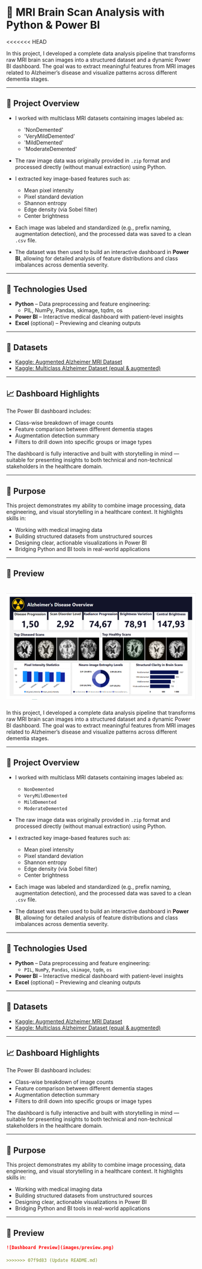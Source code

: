 # 🧠 MRI Brain Scan Analysis with Python & Power BI
<<<<<<< HEAD

In this project, I developed a complete data analysis pipeline that transforms raw MRI brain scan images into a structured dataset and a dynamic Power BI dashboard. The goal was to extract meaningful features from MRI images related to Alzheimer’s disease and visualize patterns across different dementia stages.

---

## 📌 Project Overview

- I worked with multiclass MRI datasets containing images labeled as:
  - 'NonDemented'
  - 'VeryMildDemented'
  - 'MildDemented'
  - 'ModerateDemented'

- The raw image data was originally provided in `.zip` format and processed directly (without manual extraction) using Python.

- I extracted key image-based features such as:
  - Mean pixel intensity  
  - Pixel standard deviation  
  - Shannon entropy  
  - Edge density (via Sobel filter)  
  - Center brightness  

- Each image was labeled and standardized (e.g., prefix naming, augmentation detection), and the processed data was saved to a clean `.csv` file.

- The dataset was then used to build an interactive dashboard in **Power BI**, allowing for detailed analysis of feature distributions and class imbalances across dementia severity.

---

## 🧪 Technologies Used

- **Python** – Data preprocessing and feature engineering:
  - PIL, NumPy, Pandas, skimage, tqdm, os
- **Power BI** – Interactive medical dashboard with patient-level insights
- **Excel** (optional) – Previewing and cleaning outputs

---

## 📁 Datasets

- [Kaggle: Augmented Alzheimer MRI Dataset](https://www.kaggle.com/datasets/uraninjo/augmented-alzheimer-mri-dataset)
- [Kaggle: Multiclass Alzheimer Dataset (equal & augmented)](https://www.kaggle.com/datasets/aryansinghal10/alzheimers-multiclass-dataset-equal-and-augmented)

---

## 📈 Dashboard Highlights

The Power BI dashboard includes:

- Class-wise breakdown of image counts  
- Feature comparison between different dementia stages  
- Augmentation detection summary  
- Filters to drill down into specific groups or image types  

The dashboard is fully interactive and built with storytelling in mind — suitable for presenting insights to both technical and non-technical stakeholders in the healthcare domain.

---

## 🎯 Purpose

This project demonstrates my ability to combine image processing, data engineering, and visual storytelling in a healthcare context. It highlights skills in:

- Working with medical imaging data
- Building structured datasets from unstructured sources
- Designing clear, actionable visualizations in Power BI
- Bridging Python and BI tools in real-world applications

---

## 📸 Preview

![Preview](images/preview.png)
=======

In this project, I developed a complete data analysis pipeline that transforms raw MRI brain scan images into a structured dataset and a dynamic Power BI dashboard. The goal was to extract meaningful features from MRI images related to Alzheimer’s disease and visualize patterns across different dementia stages.

---

## 📌 Project Overview

- I worked with multiclass MRI datasets containing images labeled as:
  - `NonDemented`
  - `VeryMildDemented`
  - `MildDemented`
  - `ModerateDemented`

- The raw image data was originally provided in `.zip` format and processed directly (without manual extraction) using Python.

- I extracted key image-based features such as:
  - Mean pixel intensity  
  - Pixel standard deviation  
  - Shannon entropy  
  - Edge density (via Sobel filter)  
  - Center brightness  

- Each image was labeled and standardized (e.g., prefix naming, augmentation detection), and the processed data was saved to a clean `.csv` file.

- The dataset was then used to build an interactive dashboard in **Power BI**, allowing for detailed analysis of feature distributions and class imbalances across dementia severity.

---

## 🧪 Technologies Used

- **Python** – Data preprocessing and feature engineering:
  - `PIL`, `NumPy`, `Pandas`, `skimage`, `tqdm`, `os`
- **Power BI** – Interactive medical dashboard with patient-level insights
- **Excel** (optional) – Previewing and cleaning outputs

---

## 📁 Datasets

- [Kaggle: Augmented Alzheimer MRI Dataset](https://www.kaggle.com/datasets/uraninjo/augmented-alzheimer-mri-dataset)
- [Kaggle: Multiclass Alzheimer Dataset (equal & augmented)](https://www.kaggle.com/datasets/aryansinghal10/alzheimers-multiclass-dataset-equal-and-augmented)

---

## 📈 Dashboard Highlights

The Power BI dashboard includes:

- Class-wise breakdown of image counts  
- Feature comparison between different dementia stages  
- Augmentation detection summary  
- Filters to drill down into specific groups or image types  

The dashboard is fully interactive and built with storytelling in mind — suitable for presenting insights to both technical and non-technical stakeholders in the healthcare domain.

---

## 🎯 Purpose

This project demonstrates my ability to combine image processing, data engineering, and visual storytelling in a healthcare context. It highlights skills in:

- Working with medical imaging data
- Building structured datasets from unstructured sources
- Designing clear, actionable visualizations in Power BI
- Bridging Python and BI tools in real-world applications

---

## 📸 Preview
```md
![Dashboard Preview](images/preview.png)

>>>>>>> 07f9d83 (Update README.md)
